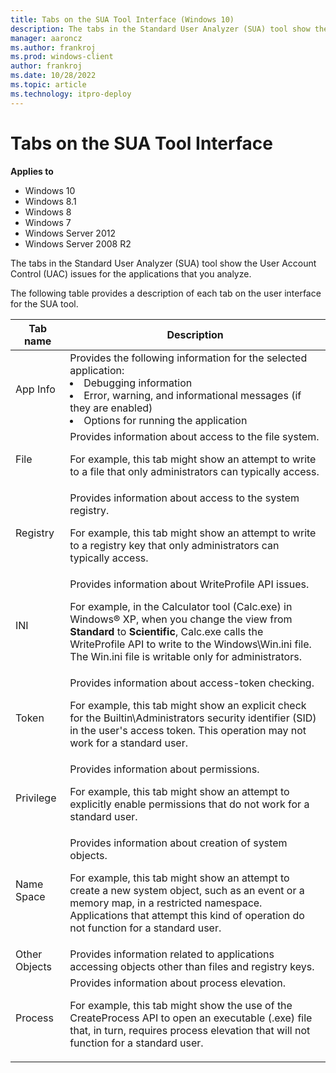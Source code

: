 ```yaml
---
title: Tabs on the SUA Tool Interface (Windows 10)
description: The tabs in the Standard User Analyzer (SUA) tool show the User Account Control (UAC) issues for the applications that you analyze.
manager: aaroncz
ms.author: frankroj
ms.prod: windows-client
author: frankroj
ms.date: 10/28/2022
ms.topic: article
ms.technology: itpro-deploy
---
```


# Tabs on the SUA Tool Interface

**Applies to**

-   Windows 10
-   Windows 8.1
-   Windows 8
-   Windows 7
-   Windows Server 2012
-   Windows Server 2008 R2

The tabs in the Standard User Analyzer (SUA) tool show the User Account Control (UAC) issues for the applications that you analyze.

The following table provides a description of each tab on the user interface for the SUA tool.

|Tab name|Description|
|--- |--- |
|App Info|Provides the following information for the selected application:<li>Debugging information<li>Error, warning, and informational messages (if they are enabled)<li>Options for running the application|
|File|Provides information about access to the file system.<p>For example, this tab might show an attempt to write to a file that only administrators can typically access.|
|Registry|Provides information about access to the system registry.<p>For example, this tab might show an attempt to write to a registry key that only administrators can typically access.|
|INI|Provides information about WriteProfile API issues.<p>For example, in the Calculator tool (Calc.exe) in Windows® XP, when you change the view from **Standard** to **Scientific**, Calc.exe calls the WriteProfile API to write to the Windows\Win.ini file. The Win.ini file is writable only for administrators.|
|Token|Provides information about access-token checking.<p>For example, this tab might show an explicit check for the Builtin\Administrators security identifier (SID) in the user's access token. This operation may not work for a standard user.|
|Privilege|Provides information about permissions.<p>For example, this tab might show an attempt to explicitly enable permissions that do not work for a standard user.|
|Name Space|Provides information about creation of system objects.<p>For example, this tab might show an attempt to create a new system object, such as an event or a memory map, in a restricted namespace. Applications that attempt this kind of operation do not function for a standard user.|
|Other Objects|Provides information related to applications accessing objects other than files and registry keys.|
|Process|Provides information about process elevation.<p>For example, this tab might show the use of the CreateProcess API to open an executable (.exe) file that, in turn, requires process elevation that will not function for a standard user.|

